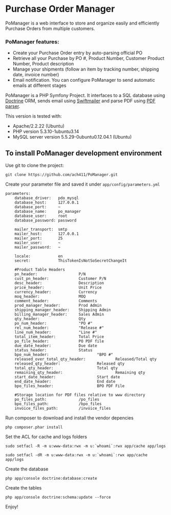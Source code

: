 Purchase Order Manager
========================

PoManager is a web interface to store and organize easily and efficiently Purchase Orders
from multiple customers.

### PoManager features:
- Create your Purchase Order entry by auto-parsing official PO
- Retrieve all your Purchase by PO #, Product Number, Customer Product Number, Product description
- Manage your shipments (follow an item by tracking number, shipping date, invoice number)
- Email notification. You can configure PoManager to send automatic emails at different stages

PoManager is a PHP Symfony Project.
It interfaces to a SQL database using [Doctrine][1] ORM, sends email using [Swiftmailer][2] and parse PDF using [PDF parser][3].

This version is tested with:
- Apache/2.2.22 (Ubuntu)
- PHP version 5.3.10-1ubuntu3.14
- MySQL server version 5.5.29-0ubuntu0.12.04.1 (Ubuntu)


To install PoManager development environment
--------------------------------

Use git to clone the project:

    git clone https://github.com/ach411/PoManager.git

Create your parameter file and saved it under `app/config/parameters.yml`

    parameters:
        database_driver:   pdo_mysql
        database_host:     127.0.0.1
        database_port:     ~
        database_name:     po_manager
        database_user:     root
        database_password: password
    
        mailer_transport:  smtp
        mailer_host:       127.0.0.1
        mailer_port:       25
        mailer_user:       ~
        mailer_password:   ~
    
        locale:            en
        secret:            ThisTokenIsNotSoSecretChangeIt
    
        #Product Table Headers
        pn_header:                  P/N
        cust_pn_header:             Customer P/N
        desc_header:                Description
        price_header:               Unit Price
        currency_header:            Currency
        moq_header:                 MOQ
        comment_header:             Comments
        prod_manager_header:        Prod Admin
        shipping_manager_header:    Shipping Admin
        billing_manager_header:     Sales Admin
        qty_header:                 Qty
        po_num_header:              "PO #"
        rel_num_header:             "Release #"
        line_num_header:            "Line #"
        total_item_header:          Total Price
        po_file_header:             PO PDF file
        due_date_header:            Due date
        status_header:              Status
        bpo_num_header:                     "BPO #"
        released_over_total_qty_header:             Released/Total qty
        released_qty_header:                Released qty
        total_qty_header:                   Total qty
        remaining_qty_header:                       Remaining qty
        start_date_header:                  Start date
        end_date_header:                    End date
        bpo_files_header:                   BPO PDF File
    
        #Storage location for PDF files relative to www directory
        po_files_path:              /po_files
        bpo_files_path:             /bpo_files
        invoice_files_path:         /invoice_files

Run composer to download and install the vendor depencies

    php composer.phar install

Set the ACL for cache and logs folders

    sudo setfacl -R -m u:www-data:rwx -m u:`whoami`:rwx app/cache app/logs

    sudo setfacl -dR -m u:www-data:rwx -m u:`whoami`:rwx app/cache app/logs

Create the database

    php app/console doctrine:database:create

Create the tables

    php app/console doctrine:schema:update --force

Enjoy!

[1]:  http://www.doctrine-project.org/
[2]:  http://swiftmailer.org/
[3]:  http://www.pdfparser.org/
